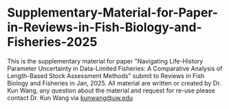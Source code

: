 # Supplementary-Material-for-Paper-in-Reviews-in-Fish-Biology-and-Fisheries-2025
This is the supplementary material for paper "Navigating Life-History Parameter Uncertainty in Data-Limited Fisheries: A Comparative Analysis of Length-Based Stock Assessment Methods" submit to Reviews in Fish Biology and Fisheries in Jan, 2025. All material are written or created by Dr. Kun Wang, any question about the material and request for re-use please contact Dr. Kun Wang via kunwang@uw.edu
